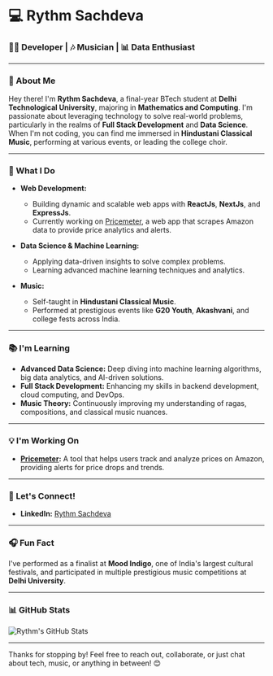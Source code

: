 # 💻 Rythm Sachdeva

### 👨‍💻 Developer | 🎶 Musician | 📊 Data Enthusiast

---

### 🌟 About Me
Hey there! I'm **Rythm Sachdeva**, a final-year BTech student at **Delhi Technological University**, majoring in **Mathematics and Computing**. I'm passionate about leveraging technology to solve real-world problems, particularly in the realms of **Full Stack Development** and **Data Science**. When I'm not coding, you can find me immersed in **Hindustani Classical Music**, performing at various events, or leading the college choir.

---

### 🚀 What I Do

- **Web Development:** 
  - Building dynamic and scalable web apps with **ReactJs**, **NextJs**, and **ExpressJs**.
  - Currently working on [Pricemeter](https://github.com/yourusername/Pricemeter), a web app that scrapes Amazon data to provide price analytics and alerts.

- **Data Science & Machine Learning:**
  - Applying data-driven insights to solve complex problems.
  - Learning advanced machine learning techniques and analytics.

- **Music:**
  - Self-taught in **Hindustani Classical Music**.
  - Performed at prestigious events like **G20 Youth**, **Akashvani**, and college fests across India.

---

### 📚 I'm Learning

- **Advanced Data Science:** Deep diving into machine learning algorithms, big data analytics, and AI-driven solutions.
- **Full Stack Development:** Enhancing my skills in backend development, cloud computing, and DevOps.
- **Music Theory:** Continuously improving my understanding of ragas, compositions, and classical music nuances.

---

### 💡 I'm Working On

- **[Pricemeter](https://github.com/yourusername/Pricemeter):** A tool that helps users track and analyze prices on Amazon, providing alerts for price drops and trends.


---

### 💬 Let's Connect!

- **LinkedIn:** [Rythm Sachdeva](https://www.linkedin.com/in/rythm-sachdeva)


---

### 🎧 Fun Fact
I've performed as a finalist at **Mood Indigo**, one of India's largest cultural festivals, and participated in multiple prestigious music competitions at **Delhi University**.

---

### 📊 GitHub Stats

![Rythm's GitHub Stats](https://github-readme-stats.vercel.app/api?username=rythm-sachdeva&show_icons=true&theme=radical)

---

Thanks for stopping by! Feel free to reach out, collaborate, or just chat about tech, music, or anything in between! 😊
